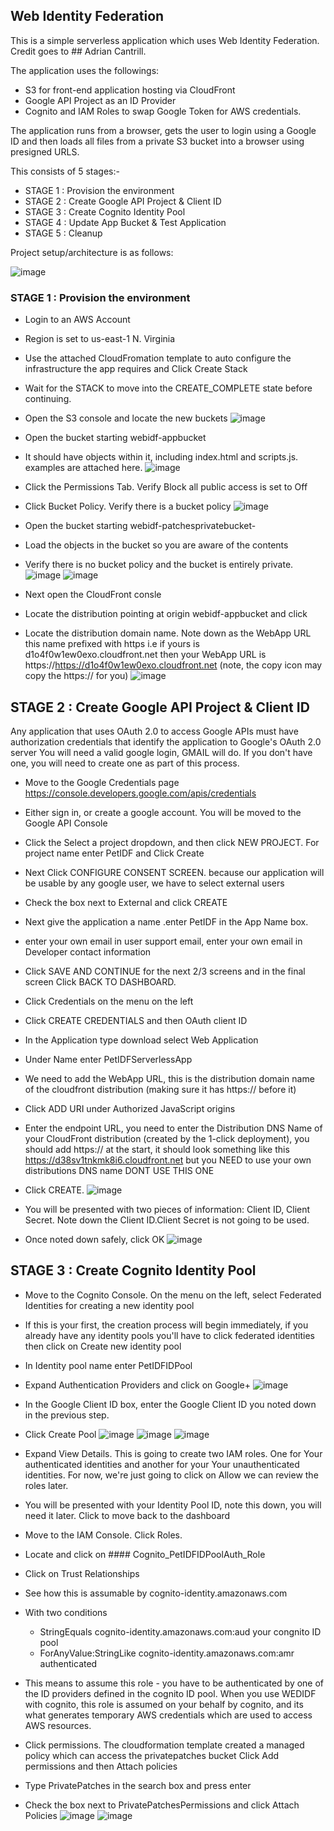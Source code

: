 ## Web Identity Federation
This is a simple serverless application which uses Web Identity Federation. Credit goes to ## Adrian Cantrill.

The application uses the followings: 
- S3 for front-end application hosting via CloudFront
- Google API Project as an ID Provider
- Cognito and IAM Roles to swap Google Token for AWS credentials.
  
The application runs from a browser, gets the user to login using a Google ID and then loads all files from a private S3 bucket into a browser using presigned URLS.

This consists of 5 stages:-

- STAGE 1 : Provision the environment
- STAGE 2 : Create Google API Project & Client ID
- STAGE 3 : Create Cognito Identity Pool
- STAGE 4 : Update App Bucket & Test Application
- STAGE 5 : Cleanup

Project setup/architecture is as follows:

![image](https://github.com/sujoy124/AWS-projects/assets/91733661/071e9056-1a4e-4324-9ef5-19158a8bedb1)


### STAGE 1 : Provision the environment

- Login to an AWS Account
- Region is set to us-east-1 N. Virginia
- Use the attached CloudFromation template to auto configure the infrastructure the app requires and Click Create Stack
- Wait for the STACK to move into the CREATE_COMPLETE state before continuing.
- Open the S3 console and locate the new buckets
![image](https://github.com/sujoy124/AWS-projects/assets/91733661/151a8165-e1d2-4fe5-b779-a6c612b62b84)

- Open the bucket starting webidf-appbucket
- It should have objects within it, including index.html and scripts.js. examples are attached here.
![image](https://github.com/sujoy124/AWS-projects/assets/91733661/2f71b17f-1bfb-46af-ad64-8d3badb04834)

- Click the Permissions Tab. Verify Block all public access is set to Off
- Click Bucket Policy. Verify there is a bucket policy
![image](https://github.com/sujoy124/AWS-projects/assets/91733661/17fa6585-2bc1-4148-bed7-54ae44f61f34)

- Open the bucket starting webidf-patchesprivatebucket-
- Load the objects in the bucket so you are aware of the contents
- Verify there is no bucket policy and the bucket is entirely private.
![image](https://github.com/sujoy124/AWS-projects/assets/91733661/72d56eaf-85b2-466c-8cba-37577dedce88)
![image](https://github.com/sujoy124/AWS-projects/assets/91733661/b4e20cd6-09a3-4a86-98e4-cf32f5899f1c)

- Next open the CloudFront consle
- Locate the distribution pointing at origin webidf-appbucket and click
- Locate the distribution domain name. Note down as the WebApp URL this name prefixed with https i.e if yours is d1o4f0w1ew0exo.cloudfront.net then your WebApp URL is https://https://d1o4f0w1ew0exo.cloudfront.net (note, the copy icon may copy the https:// for you)
![image](https://github.com/sujoy124/AWS-projects/assets/91733661/2cfe09b7-aa15-44e6-92a9-bf6af59e61f1)

## STAGE 2 : Create Google API Project & Client ID

Any application that uses OAuth 2.0 to access Google APIs must have authorization credentials that identify the application to Google's OAuth 2.0 server
You will need a valid google login, GMAIL will do. If you don't have one, you will need to create one as part of this process.
- Move to the Google Credentials page https://console.developers.google.com/apis/credentials
- Either sign in, or create a google account. You will be moved to the Google API Console
- Click the Select a project dropdown, and then click NEW PROJECT.  For project name enter PetIDF and Click Create
- Next Click CONFIGURE CONSENT SCREEN. because our application will be usable by any google user, we have to select external users
- Check the box next to External and click CREATE
- Next give the application a name .enter PetIDF in the App Name box.
- enter your own email in user support email, enter your own email in Developer contact information
- Click SAVE AND CONTINUE for the next 2/3 screens and in the final screen Click BACK TO DASHBOARD.
- Click Credentials on the menu on the left
- Click CREATE CREDENTIALS and then OAuth client ID
- In the Application type download select Web Application
- Under Name enter PetIDFServerlessApp
- We need to add the WebApp URL, this is the distribution domain name of the cloudfront distribution (making sure it has https:// before it)
- Click ADD URI under Authorized JavaScript origins
- Enter the endpoint URL, you need to enter the Distribution DNS Name of your CloudFront distribution (created by the 1-click deployment), you should add https:// at the start, it should look something like this https://d38sv1tnkmk8i6.cloudfront.net but you NEED to use your own distributions DNS name DONT USE THIS ONE
- Click CREATE.
![image](https://github.com/sujoy124/AWS-projects/assets/91733661/f37439f4-4401-4baa-8c91-4a9194534600)

- You will be presented with two pieces of information: Client ID, Client Secret. Note down the Client ID.Client Secret is not going to be used.
- Once noted down safely, click OK
![image](https://github.com/sujoy124/AWS-projects/assets/91733661/ccde28a0-3e8f-41b6-ab2a-0df4fabe4fed)

## STAGE 3 : Create Cognito Identity Pool

- Move to the Cognito Console. On the menu on the left, select Federated Identities for creating a new identity pool
- If this is your first, the creation process will begin immediately, if you already have any identity pools you'll have to click federated identities then click on Create new identity pool
- In Identity pool name enter PetIDFIDPool
- Expand Authentication Providers and click on Google+
![image](https://github.com/sujoy124/AWS-projects/assets/91733661/df419f3d-1ae2-4ec1-84aa-2e72921e83be)

- In the Google Client ID box, enter the Google Client ID you noted down in the previous step.
- Click Create Pool
![image](https://github.com/sujoy124/AWS-projects/assets/91733661/7081e440-8094-44ba-9ee4-1fa853885cf1)
![image](https://github.com/sujoy124/AWS-projects/assets/91733661/c5a3af97-ce9f-4e4a-8c52-d3886306c584)
![image](https://github.com/sujoy124/AWS-projects/assets/91733661/22072d5a-5ef0-4d29-9c35-8926528dabfd)

- Expand View Details. This is going to create two IAM roles. One for Your authenticated identities and another for your Your unauthenticated identities. For now, we're just going to click on Allow we can review the roles later.
- You will be presented with your Identity Pool ID, note this down, you will need it later. Click to move back to the dashboard
- Move to the IAM Console. Click Roles. 
- Locate and click on #### Cognito_PetIDFIDPoolAuth_Role
- Click on Trust Relationships
- See how this is assumable by cognito-identity.amazonaws.com
- With two conditions
   - StringEquals cognito-identity.amazonaws.com:aud your congnito ID pool
   - ForAnyValue:StringLike cognito-identity.amazonaws.com:amr authenticated
- This means to assume this role - you have to be authenticated by one of the ID providers defined in the cognito ID pool. When you use WEDIDF with cognito, this role is assumed on your behalf by cognito, and its what generates temporary AWS credentials which are used to access AWS resources.
- Click permissions. The cloudformation template created a managed policy which can access the privatepatches bucket Click Add permissions and then Attach policies
- Type PrivatePatches in the search box and press enter
- Check the box next to PrivatePatchesPermissions and click Attach Policies
![image](https://github.com/sujoy124/AWS-projects/assets/91733661/f76bd5dd-f688-459b-b5d8-3f4386a5736f)
![image](https://github.com/sujoy124/AWS-projects/assets/91733661/2f6bcdd4-6dbc-4958-b6e7-7339e9a6c542)


